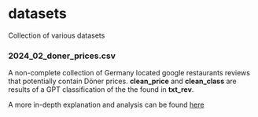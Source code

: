 # datasets
Collection of various datasets

### 2024_02_doner_prices.csv

A non-complete collection of Germany located google restaurants reviews that potentially contain Döner prices. **clean_price** and **clean_class** are results of a GPT classification of the the found in **txt_rev**. 

A more in-depth explanation and analysis can be found [here](https://medium.com/p/b7f9bb155c7d)